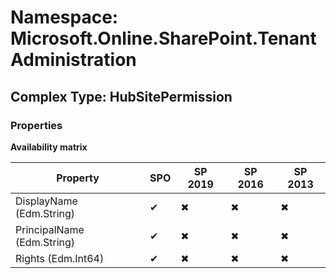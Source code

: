 # Namespace: Microsoft.Online.SharePoint.TenantAdministration

## Complex Type: HubSitePermission

### Properties

**Availability matrix**

Property | SPO | SP 2019 | SP 2016 | SP 2013
----------|-----|---------|---------|--------
DisplayName (Edm.String) | ✔ | ✖ | ✖ | ✖
PrincipalName (Edm.String) | ✔ | ✖ | ✖ | ✖
Rights (Edm.Int64) | ✔ | ✖ | ✖ | ✖
